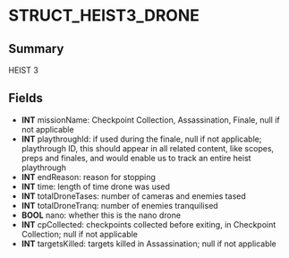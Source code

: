 # STRUCT_HEIST3_DRONE

## Summary
HEIST 3

## Fields
* **INT** missionName: Checkpoint Collection, Assassination, Finale, null if not applicable
* **INT** playthroughId: if used during the finale, null if not applicable; playthrough ID, this should appear in all related content, like scopes, preps and finales, and would enable us to track an entire heist playthrough
* **INT** endReason: reason for stopping
* **INT** time: length of time drone was used
* **INT** totalDroneTases: number of cameras and enemies tased
* **INT** totalDroneTranq: number of enemies tranquilised
* **BOOL** nano: whether this is the nano drone
* **INT** cpCollected: checkpoints collected before exiting, in Checkpoint Collection; null if not applicable
* **INT** targetsKilled: targets killed in Assassination; null if not applicable